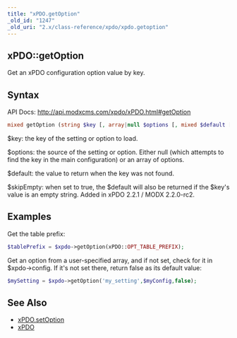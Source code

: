 ```yaml
---
title: "xPDO.getOption"
_old_id: "1247"
_old_uri: "2.x/class-reference/xpdo/xpdo.getoption"
---
```


## xPDO::getOption

Get an xPDO configuration option value by key.

## Syntax

API Docs: <http://api.modxcms.com/xpdo/xPDO.html#getOption>

``` php 
mixed getOption (string $key [, array|null $options [, mixed $default [, boolean $skipEmpty]]] )
```

$key: the key of the setting or option to load.

$options: the source of the setting or option. Either null (which attempts to find the key in the main configuration) or an array of options.

$default: the value to return when the key was not found.

$skipEmpty: when set to true, the $default will also be returned if the $key's value is an empty string. Added in xPDO 2.2.1 / MODX 2.2.0-rc2.

## Examples

Get the table prefix:

``` php 
$tablePrefix = $xpdo->getOption(xPDO::OPT_TABLE_PREFIX);
```

Get an option from a user-specified array, and if not set, check for it in $xpdo->config. If it's not set there, return false as its default value:

``` php 
$mySetting = $xpdo->getOption('my_setting',$myConfig,false);
```

## See Also

- [xPDO.setOption](xpdo/class-reference/xpdo/xpdo.setoption "xPDO.setOption")
- [xPDO](xpdo/class-reference/xpdo "xPDO")